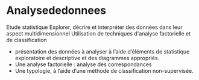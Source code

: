 # Analysededonnees
 Etude statistique
Explorer, décrire et interpréter des données dans leur aspect multidimensionnel
Utilisation de  techniques d'analyse factorielle et de classification 

  -  présentation des données à analyser à l’aide d’éléments de statistique exploratoire et
    descriptive et des diagrammes appropriés.
  - Une analyse factorielle : analyse des correspondances 
  - Une typologie, à l’aide d’une méthode de classification non-supervisée.
